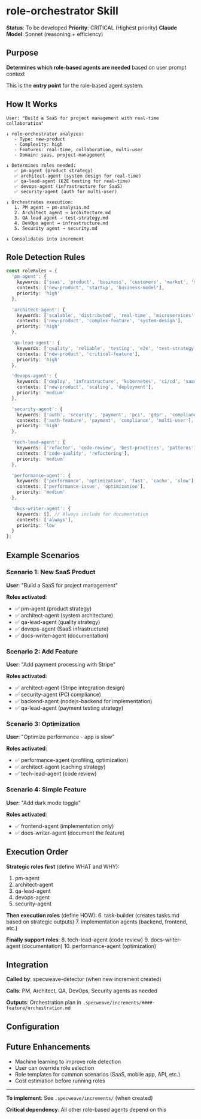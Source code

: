 # role-orchestrator Skill

**Status**: To be developed
**Priority**: CRITICAL (Highest priority)
**Claude Model**: Sonnet (reasoning + efficiency)

## Purpose

**Determines which role-based agents are needed** based on user prompt context

This is the **entry point** for the role-based agent system.

## How It Works

```
User: "Build a SaaS for project management with real-time collaboration"

↓ role-orchestrator analyzes:
   - Type: new-product
   - Complexity: high
   - Features: real-time, collaboration, multi-user
   - Domain: saas, project-management

↓ Determines roles needed:
   ✅ pm-agent (product strategy)
   ✅ architect-agent (system design for real-time)
   ✅ qa-lead-agent (E2E testing for real-time)
   ✅ devops-agent (infrastructure for SaaS)
   ✅ security-agent (auth for multi-user)

↓ Orchestrates execution:
   1. PM agent → pm-analysis.md
   2. Architect agent → architecture.md
   3. QA lead agent → test-strategy.md
   4. DevOps agent → infrastructure.md
   5. Security agent → security.md

↓ Consolidates into increment
```

## Role Detection Rules

```typescript
const roleRules = {
  'pm-agent': {
    keywords: ['saas', 'product', 'business', 'customers', 'market', 'mvp'],
    contexts: ['new-product', 'startup', 'business-model'],
    priority: 'high'
  },

  'architect-agent': {
    keywords: ['scalable', 'distributed', 'real-time', 'microservices', 'architecture'],
    contexts: ['new-product', 'complex-feature', 'system-design'],
    priority: 'high'
  },

  'qa-lead-agent': {
    keywords: ['quality', 'reliable', 'testing', 'e2e', 'test-strategy'],
    contexts: ['new-product', 'critical-feature'],
    priority: 'high'
  },

  'devops-agent': {
    keywords: ['deploy', 'infrastructure', 'kubernetes', 'ci/cd', 'saas', 'production'],
    contexts: ['new-product', 'scaling', 'deployment'],
    priority: 'medium'
  },

  'security-agent': {
    keywords: ['auth', 'security', 'payment', 'pci', 'gdpr', 'compliance'],
    contexts: ['auth-feature', 'payment', 'compliance', 'multi-user'],
    priority: 'high'
  },

  'tech-lead-agent': {
    keywords: ['refactor', 'code-review', 'best-practices', 'patterns'],
    contexts: ['code-quality', 'refactoring'],
    priority: 'medium'
  },

  'performance-agent': {
    keywords: ['performance', 'optimization', 'fast', 'cache', 'slow'],
    contexts: ['performance-issue', 'optimization'],
    priority: 'medium'
  },

  'docs-writer-agent': {
    keywords: [], // Always include for documentation
    contexts: ['always'],
    priority: 'low'
  }
};
```

## Example Scenarios

### Scenario 1: New SaaS Product

**User**: "Build a SaaS for project management"

**Roles activated**:
- ✅ pm-agent (product strategy)
- ✅ architect-agent (system architecture)
- ✅ qa-lead-agent (quality strategy)
- ✅ devops-agent (SaaS infrastructure)
- ✅ docs-writer-agent (documentation)

### Scenario 2: Add Feature

**User**: "Add payment processing with Stripe"

**Roles activated**:
- ✅ architect-agent (Stripe integration design)
- ✅ security-agent (PCI compliance)
- ✅ backend-agent (nodejs-backend for implementation)
- ✅ qa-lead-agent (payment testing strategy)

### Scenario 3: Optimization

**User**: "Optimize performance - app is slow"

**Roles activated**:
- ✅ performance-agent (profiling, optimization)
- ✅ architect-agent (caching strategy)
- ✅ tech-lead-agent (code review)

### Scenario 4: Simple Feature

**User**: "Add dark mode toggle"

**Roles activated**:
- ✅ frontend-agent (implementation only)
- ✅ docs-writer-agent (document the feature)

## Execution Order

**Strategic roles first** (define WHAT and WHY):
1. pm-agent
2. architect-agent
3. qa-lead-agent
4. devops-agent
5. security-agent

**Then execution roles** (define HOW):
6. task-builder (creates tasks.md based on strategic outputs)
7. implementation agents (backend, frontend, etc.)

**Finally support roles**:
8. tech-lead-agent (code review)
9. docs-writer-agent (documentation)
10. performance-agent (optimization)

## Integration

**Called by**: specweave-detector (when new increment created)

**Calls**: PM, Architect, QA, DevOps, Security agents as needed

**Outputs**: Orchestration plan in `.specweave/increments/####-feature/orchestration.md`

## Configuration



## Future Enhancements

- Machine learning to improve role detection
- User can override role selection
- Role templates for common scenarios (SaaS, mobile app, API, etc.)
- Cost estimation before running roles

---

**To implement**: See `.specweave/increments/` (when created)

**Critical dependency**: All other role-based agents depend on this
